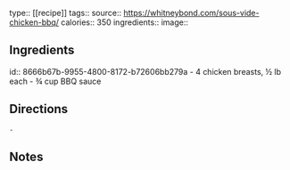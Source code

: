 type:: [[recipe]]
tags:: 
source:: https://whitneybond.com/sous-vide-chicken-bbq/
calories:: 350
ingredients:: 
image::

## Ingredients
id:: 8666b67b-9955-4800-8172-b72606bb279a
	- 4 chicken breasts, ½ lb each
	- ¾ cup BBQ sauce
## Directions
	-
## Notes